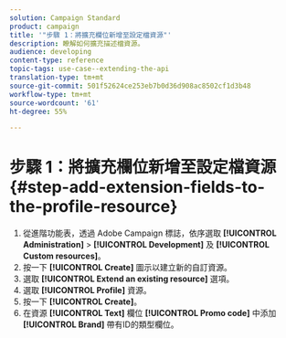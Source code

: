 ```yaml
---
solution: Campaign Standard
product: campaign
title: '"步驟 1：將擴充欄位新增至設定檔資源"'
description: 瞭解如何擴充描述檔資源。
audience: developing
content-type: reference
topic-tags: use-case--extending-the-api
translation-type: tm+mt
source-git-commit: 501f52624ce253eb7b0d36d908ac8502cf1d3b48
workflow-type: tm+mt
source-wordcount: '61'
ht-degree: 55%

---
```



# 步驟 1：將擴充欄位新增至設定檔資源{#step-add-extension-fields-to-the-profile-resource}

1. 從進階功能表，透過 Adobe Campaign 標誌，依序選取 **[!UICONTROL Administration]** > **[!UICONTROL Development]** 及 **[!UICONTROL Custom resources]**。
1. 按一下 **[!UICONTROL Create]** 圖示以建立新的自訂資源。
1. 選取 **[!UICONTROL Extend an existing resource]** 選項。
1. 選取 **[!UICONTROL Profile]** 資源。
1. 按一下 **[!UICONTROL Create]**。
1. 在資源 **[!UICONTROL Text]** 欄位 **[!UICONTROL Promo code]** 中添加 **[!UICONTROL Brand]** 帶有ID的類型欄位。

